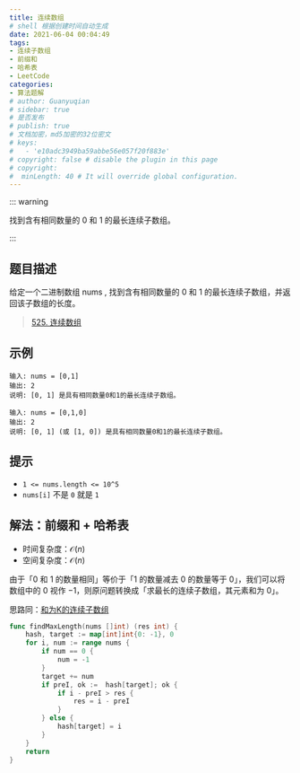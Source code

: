 ```yaml
---
title: 连续数组
# shell 根据创建时间自动生成
date: 2021-06-04 00:04:49
tags:
- 连续子数组
- 前缀和
- 哈希表
- LeetCode
categories:
- 算法题解
# author: Guanyuqian
# sidebar: true
# 是否发布
# publish: true
# 文档加密，md5加密的32位密文
# keys:
# 	- 'e10adc3949ba59abbe56e057f20f883e'
# copyright: false # disable the plugin in this page 
# copyright:
#  minLength: 40 # It will override global configuration. 
---
```


::: warning

找到含有相同数量的 0 和 1 的最长连续子数组。

:::

<!-- more -->

## 题目描述

给定一个二进制数组 nums , 找到含有相同数量的 0 和 1 的最长连续子数组，并返回该子数组的长度。


> [525. 连续数组](https://leetcode-cn.com/problems/contiguous-array/)



## 示例

```
输入: nums = [0,1]
输出: 2
说明: [0, 1] 是具有相同数量0和1的最长连续子数组。

输入: nums = [0,1,0]
输出: 2
说明: [0, 1] (或 [1, 0]) 是具有相同数量0和1的最长连续子数组。
```



## 提示


- `1 <= nums.length <= 10^5`
- `nums[i]` 不是 `0` 就是 `1`

## 解法：前缀和 + 哈希表
- 时间复杂度：$\mathcal{O}(n)$
- 空间复杂度：$\mathcal{O}(n)$

由于「0 和 1 的数量相同」等价于「1 的数量减去 0 的数量等于 0」，我们可以将数组中的 0 视作 −1，则原问题转换成「求最长的连续子数组，其元素和为 0」。

思路同：[和为K的连续子数组](https://guanyuqian.com/content/category/algorithm/subarraySum/#%E9%A2%98%E7%9B%AE%E6%8F%8F%E8%BF%B0)

```go
func findMaxLength(nums []int) (res int) {
    hash, target := map[int]int{0: -1}, 0
    for i, num := range nums {
        if num == 0 {
            num = -1
        }
        target += num
        if preI, ok :=  hash[target]; ok {
            if i - preI > res {
                res = i - preI
            }
        } else {
            hash[target] = i
        }
    }
    return
}
```